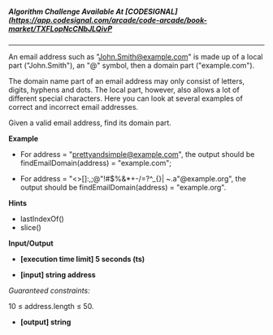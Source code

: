 ##### Algorithm Challenge Available At [CODESIGNAL](https://app.codesignal.com/arcade/code-arcade/book-market/TXFLopNcCNbJLQivP

---

An email address such as "John.Smith@example.com" is made up of a local part ("John.Smith"), an "@" symbol, then a domain part ("example.com").

The domain name part of an email address may only consist of letters, digits, hyphens and dots. The local part, however, also allows a lot of different special characters. Here you can look at several examples of correct and incorrect email addresses.

Given a valid email address, find its domain part.

**Example**

- For address = "prettyandsimple@example.com", the output should be
  findEmailDomain(address) = "example.com";

- For address = "<>[]:,;@\"!#$%&\*+-/=?^\_{}| ~.a\"@example.org", the output should be
  findEmailDomain(address) = "example.org".

**Hints**

- lastIndexOf()
- slice()

**Input/Output**

- **[execution time limit] 5 seconds (ts)**

- **[input] string address**

_Guaranteed constraints:_

10 ≤ address.length ≤ 50.

- **[output] string**

